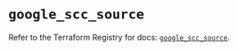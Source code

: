 # `google_scc_source`

Refer to the Terraform Registry for docs: [`google_scc_source`](https://registry.terraform.io/providers/hashicorp/google-beta/6.13.0/docs/resources/google_scc_source).
